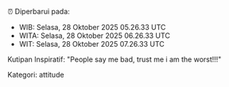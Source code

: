 ⏰ Diperbarui pada:
- WIB: Selasa, 28 Oktober 2025 05.26.33 UTC
- WITA: Selasa, 28 Oktober 2025 06.26.33 UTC
- WIT: Selasa, 28 Oktober 2025 07.26.33 UTC

Kutipan Inspiratif:
"People say me bad, trust me i am the worst!!!"


Kategori: attitude

